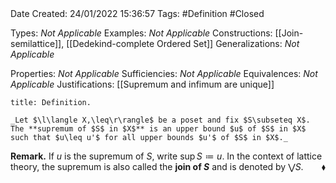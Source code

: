 <br />
<br />

Date Created: 24/01/2022 15:36:57
Tags: #Definition #Closed

Types: _Not Applicable_
Examples: _Not Applicable_ 
Constructions: [[Join-semilattice]], [[Dedekind-complete Ordered Set]]
Generalizations: _Not Applicable_

Properties: _Not Applicable_
Sufficiencies: _Not Applicable_
Equivalences: _Not Applicable_
Justifications: [[Supremum and infimum are unique]]

``` ad-Definition
title: Definition.

_Let $\l\langle X,\leq\r\rangle$ be a poset and fix $S\subseteq X$. The **supremum of $S$ in $X$** is an upper bound $u$ of $S$ in $X$ such that $u\leq u'$ for all upper bounds $u'$ of $S$ in $X$._

```

**Remark.** If $u$ is the supremum of $S$, write $\sup S\coloneqq u$. In the context of lattice theory, the supremum is also called the **join of $S$** and is denoted by $\bigvee S$.<span style="float:right;">$\blacklozenge$</span>
